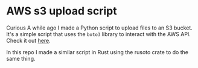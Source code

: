 # AWS s3 upload script

Curious
A while ago I made a Python script to upload files to an S3 bucket. It's a simple script that uses the `boto3` library to interact with the AWS API. Check it out [here](https://github.com/PyBites-Open-Source/pybites-tools/blob/main/pybites_tools/aws.py).

In this repo I made a similar script in Rust using the rusoto crate to do the same thing.

